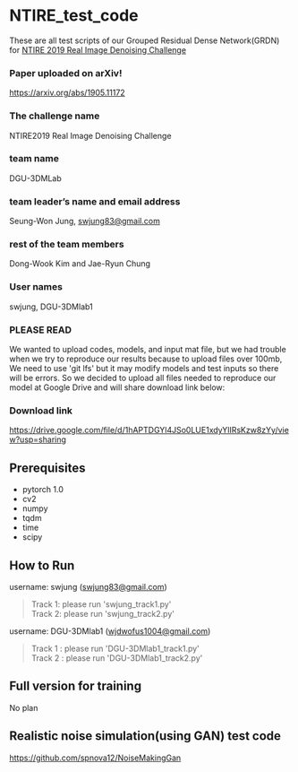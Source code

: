 NTIRE_test_code
=============
These are all test scripts of our Grouped Residual Dense Network(GRDN) for [NTIRE 2019 Real Image Denoising Challenge](https://competitions.codalab.org/competitions/21258)

### Paper uploaded on arXiv!
https://arxiv.org/abs/1905.11172

### The challenge name  
NTIRE2019 Real Image Denoising Challenge  

### team name  
DGU-3DMLab  

### team leader’s name and email address   
Seung-Won Jung, swjung83@gmail.com  

### rest of the team members  
Dong-Wook Kim and Jae-Ryun Chung  

### User names  
swjung, DGU-3DMlab1  

### PLEASE READ
We wanted to upload codes, models, and input mat file, but we had trouble when we try to reproduce our results because
to upload files over 100mb, We need to use 'git lfs' but it may modify models and test inputs so there will be errors. So
we decided to upload all files needed to reproduce our model at Google Drive and will share download link below:

### Download link
https://drive.google.com/file/d/1hAPTDGYl4JSo0LUE1xdyYlIRsKzw8zYy/view?usp=sharing

Prerequisites  
-------------
* pytorch 1.0  
* cv2  
* numpy  
* tqdm  
* time  
* scipy  


How to Run
-------------
username: swjung (swjung83@gmail.com)   
> Track 1: please run 'swjung_track1.py'  
> Track 2: please run 'swjung_track2.py'  
  
username: DGU-3DMlab1 (wjdwofus1004@gmail.com)  
> Track 1 : please run 'DGU-3DMlab1_track1.py'  
> Track 2 : please run 'DGU-3DMlab1_track2.py'  
  
 
Full version for training
-------------
No plan  

Realistic noise simulation(using GAN) test code
-------------
https://github.com/spnova12/NoiseMakingGan

